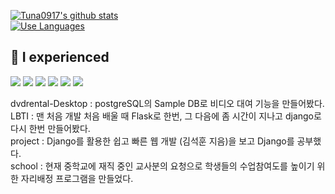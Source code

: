 [![Tuna0917's github stats](https://github-readme-stats.vercel.app/api?username=Tuna0917&theme=dark)](https://github.com/anuraghazra/github-readme-stats) <br>
[![Use Languages](https://github-readme-stats.vercel.app/api/top-langs/?username=Tuna0917&layout=compact&theme=dark)](https://github.com/anuraghazra/github-readme-stats) <br>
## 🌱 I experienced

<div>
<img src="https://img.shields.io/badge/Python-5175A7?style=flat-square&logo=Python&logoColor=white"/>
<img src="https://img.shields.io/badge/JavaScript-F0DF3E?style=flat-square&logo=Javascript&logoColor=white"/>
<img src="https://img.shields.io/badge/Django-8bc34a?style=flat-square&logo=Django&logoColor=white"/>
<img src="https://img.shields.io/badge/Flask-0078ff?style=flat-square&logo=Flask&logoColor=white"/>
<img src="https://img.shields.io/badge/MySQL-tomato?style=flat-square&logo=MySQL&logoColor=white"/>
<img src="https://img.shields.io/badge/PostgreSQL-2d317a?style=flat-square&logo=PostgreSQL&logoColor=white"/>
</div>

dvdrental-Desktop : postgreSQL의 Sample DB로 비디오 대여 기능을 만들어봤다. <br> 
LBTI : 맨 처음 개발 처음 배울 때 Flask로 한번, 그 다음에 좀 시간이 지나고 django로 다시 한번 만들어봤다. <br>
project : Django를 활용한 쉽고 빠른 웹 개발 (김석훈 지음)을 보고 Django를 공부했다. <br>
school : 현재 중학교에 재직 중인 교사분의 요청으로 학생들의 수업참여도를 높이기 위한 자리배정 프로그램을 만들었다. <br>



<!--
**Tuna0917/Tuna0917** is a ✨ _special_ ✨ repository because its `README.md` (this file) appears on your GitHub profile.

Here are some ideas to get you started:

- 🔭 I’m currently working on ...
- 🌱 I’m currently learning ...
- 👯 I’m looking to collaborate on ...
- 🤔 I’m looking for help with ...
- 💬 Ask me about ...
- 📫 How to reach me: ...
- 😄 Pronouns: ...
- ⚡ Fun fact: ...
-->
